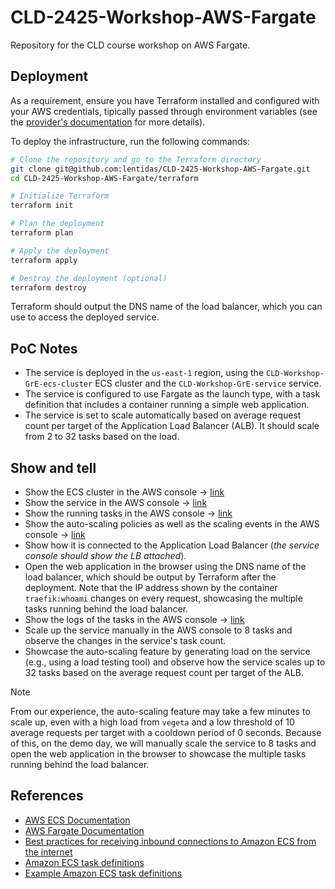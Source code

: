 # CLD-2425-Workshop-AWS-Fargate

Repository for the CLD course workshop on AWS Fargate.

## Deployment

As a requirement, ensure you have Terraform installed and configured with your AWS credentials, tipically passed through environment variables (see the [provider's documentation](https://registry.terraform.io/providers/hashicorp/aws/5.99.1/docs) for more details).

To deploy the infrastructure, run the following commands:

```bash
# Clone the repository and go to the Terraform directory
git clone git@github.com:lentidas/CLD-2425-Workshop-AWS-Fargate.git
cd CLD-2425-Workshop-AWS-Fargate/terraform

# Initialize Terraform
terraform init

# Plan the deployment
terraform plan

# Apply the deployment
terraform apply

# Destroy the deployment (optional)
terraform destroy
```

Terraform should output the DNS name of the load balancer, which you can use to access the deployed service.

## PoC Notes

- The service is deployed in the `us-east-1` region, using the `CLD-Workshop-GrE-ecs-cluster` ECS cluster and the `CLD-Workshop-GrE-service` service.
- The service is configured to use Fargate as the launch type, with a task definition that includes a container running a simple web application.
- The service is set to scale automatically based on average request count per target of the Application Load Balancer (ALB). It should scale from 2 to 32 tasks based on the load.

## Show and tell

- Show the ECS cluster in the AWS console -> [link](https://us-east-1.console.aws.amazon.com/ecs/v2/clusters/CLD-Workshop-GrE-ecs-cluster?region=us-east-1)
- Show the service in the AWS console -> [link](https://us-east-1.console.aws.amazon.com/ecs/v2/clusters/CLD-Workshop-GrE-ecs-cluster/services/CLD-Workshop-GrE-service?region=us-east-1)
- Show the running tasks in the AWS console -> [link](https://us-east-1.console.aws.amazon.com/ecs/v2/clusters/CLD-Workshop-GrE-ecs-cluster/services/CLD-Workshop-GrE-service/tasks?region=us-east-1)
- Show the auto-scaling policies as well as the scaling events in the AWS console -> [link](https://us-east-1.console.aws.amazon.com/ecs/v2/clusters/CLD-Workshop-GrE-ecs-cluster/services/CLD-Workshop-GrE-service/service-auto-scaling/view?region=us-east-1)
- Show how it is connected to the Application Load Balancer (*the service console should show the LB attached*).
- Open the web application in the browser using the DNS name of the load balancer, which should be output by Terraform after the deployment. Note that the IP address shown by the container `traefik:whoami` changes on every request, showcasing the multiple tasks running behind the load balancer.
- Show the logs of the tasks in the AWS console -> [link](https://us-east-1.console.aws.amazon.com/ecs/v2/clusters/CLD-Workshop-GrE-ecs-cluster/services/CLD-Workshop-GrE-service/logs?region=us-east-1)
- Scale up the service manually in the AWS console to 8 tasks and observe the changes in the service's task count. 
- Showcase the auto-scaling feature by generating load on the service (e.g., using a load testing tool) and observe how the service scales up to 32 tasks based on the average request count per target of the ALB.

> [!NOTE]
> From our experience, the auto-scaling feature may take a few minutes to scale up, even with a high load from `vegeta` and a low threshold of 10 average requests per target with a cooldown period of 0 seconds. Because of this, on the demo day, we will manually scale the service to 8 tasks and open the web application in the browser to showcase the multiple tasks running behind the load balancer.

## References

- [AWS ECS Documentation](https://docs.aws.amazon.com/AmazonECS/latest/developerguide/Welcome.html)
- [AWS Fargate Documentation](https://docs.aws.amazon.com/AmazonECS/latest/developerguide/AWS_Fargate.html)
- [Best practices for receiving inbound connections to Amazon ECS from the internet](https://docs.aws.amazon.com/AmazonECS/latest/developerguide/networking-inbound.html)
- [Amazon ECS task definitions](https://docs.aws.amazon.com/AmazonECS/latest/developerguide/task_definitions.html)
- [Example Amazon ECS task definitions](https://docs.aws.amazon.com/AmazonECS/latest/developerguide/example_task_definitions.html)
